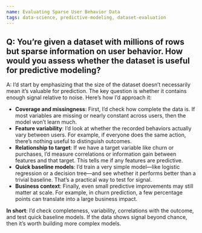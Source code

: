 ```yaml
---
name: Evaluating Sparse User Behavior Data  
tags: data-science, predictive-modeling, dataset-evaluation  
---
```


## Q: You’re given a dataset with millions of rows but sparse information on user behavior. How would you assess whether the dataset is useful for predictive modeling?

A: I’d start by emphasizing that the size of the dataset doesn’t necessarily mean it’s valuable for prediction. The key question is whether it contains enough signal relative to noise. Here’s how I’d approach it:  

- **Coverage and missingness**: First, I’d check how complete the data is. If most variables are missing or nearly constant across users, then the model won’t learn much.  
- **Feature variability**: I’d look at whether the recorded behaviors actually vary between users. For example, if everyone does the same action, there’s nothing useful to distinguish outcomes.  
- **Relationship to target**: If we have a target variable like churn or purchases, I’d measure correlations or information gain between features and that target. This tells me if any features are predictive.  
- **Quick baseline models**: I’d train a very simple model—like logistic regression or a decision tree—and see whether it performs better than a trivial baseline. That’s a practical way to test for signal.  
- **Business context**: Finally, even small predictive improvements may still matter at scale. For example, in churn prediction, a few percentage points can translate into a large business impact.  

**In short**: I’d check completeness, variability, correlations with the outcome, and test quick baseline models. If the data shows signal beyond chance, then it’s worth building more complex models.  
